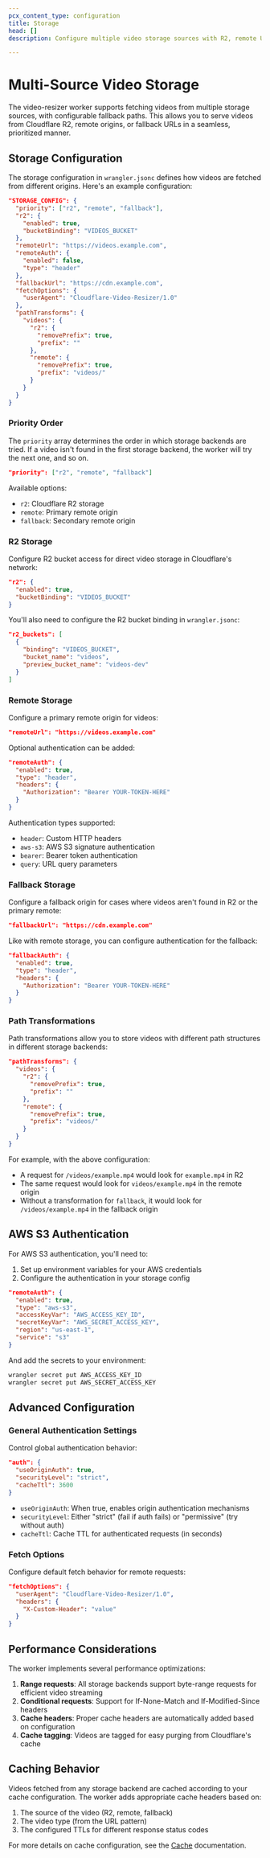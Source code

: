 ```yaml
---
pcx_content_type: configuration
title: Storage
head: []
description: Configure multiple video storage sources with R2, remote URLs, and fallback URLs

---
```


# Multi-Source Video Storage

The video-resizer worker supports fetching videos from multiple storage sources, with configurable fallback paths. This allows you to serve videos from Cloudflare R2, remote origins, or fallback URLs in a seamless, prioritized manner.

## Storage Configuration

The storage configuration in `wrangler.jsonc` defines how videos are fetched from different origins. Here's an example configuration:

```json
"STORAGE_CONFIG": {
  "priority": ["r2", "remote", "fallback"],
  "r2": {
    "enabled": true,
    "bucketBinding": "VIDEOS_BUCKET"
  },
  "remoteUrl": "https://videos.example.com",
  "remoteAuth": {
    "enabled": false,
    "type": "header"
  },
  "fallbackUrl": "https://cdn.example.com",
  "fetchOptions": {
    "userAgent": "Cloudflare-Video-Resizer/1.0"
  },
  "pathTransforms": {
    "videos": {
      "r2": {
        "removePrefix": true,
        "prefix": ""
      },
      "remote": {
        "removePrefix": true,
        "prefix": "videos/"
      }
    }
  }
}
```

### Priority Order

The `priority` array determines the order in which storage backends are tried. If a video isn't found in the first storage backend, the worker will try the next one, and so on.

```json
"priority": ["r2", "remote", "fallback"]
```

Available options:
- `r2`: Cloudflare R2 storage
- `remote`: Primary remote origin 
- `fallback`: Secondary remote origin

### R2 Storage

Configure R2 bucket access for direct video storage in Cloudflare's network:

```json
"r2": {
  "enabled": true,
  "bucketBinding": "VIDEOS_BUCKET"
}
```

You'll also need to configure the R2 bucket binding in `wrangler.jsonc`:

```json
"r2_buckets": [
  {
    "binding": "VIDEOS_BUCKET",
    "bucket_name": "videos",
    "preview_bucket_name": "videos-dev"
  }
]
```

### Remote Storage

Configure a primary remote origin for videos:

```json
"remoteUrl": "https://videos.example.com"
```

Optional authentication can be added:

```json
"remoteAuth": {
  "enabled": true,
  "type": "header",
  "headers": {
    "Authorization": "Bearer YOUR-TOKEN-HERE"
  }
}
```

Authentication types supported:
- `header`: Custom HTTP headers
- `aws-s3`: AWS S3 signature authentication
- `bearer`: Bearer token authentication
- `query`: URL query parameters

### Fallback Storage

Configure a fallback origin for cases where videos aren't found in R2 or the primary remote:

```json
"fallbackUrl": "https://cdn.example.com"
```

Like with remote storage, you can configure authentication for the fallback:

```json
"fallbackAuth": {
  "enabled": true,
  "type": "header",
  "headers": {
    "Authorization": "Bearer YOUR-TOKEN-HERE"
  }
}
```

### Path Transformations

Path transformations allow you to store videos with different path structures in different storage backends:

```json
"pathTransforms": {
  "videos": {
    "r2": {
      "removePrefix": true,
      "prefix": ""
    },
    "remote": {
      "removePrefix": true,
      "prefix": "videos/"
    }
  }
}
```

For example, with the above configuration:
- A request for `/videos/example.mp4` would look for `example.mp4` in R2
- The same request would look for `videos/example.mp4` in the remote origin
- Without a transformation for `fallback`, it would look for `/videos/example.mp4` in the fallback origin

## AWS S3 Authentication

For AWS S3 authentication, you'll need to:

1. Set up environment variables for your AWS credentials
2. Configure the authentication in your storage config

```json
"remoteAuth": {
  "enabled": true,
  "type": "aws-s3",
  "accessKeyVar": "AWS_ACCESS_KEY_ID",
  "secretKeyVar": "AWS_SECRET_ACCESS_KEY",
  "region": "us-east-1",
  "service": "s3"
}
```

And add the secrets to your environment:

```bash
wrangler secret put AWS_ACCESS_KEY_ID
wrangler secret put AWS_SECRET_ACCESS_KEY
```

## Advanced Configuration

### General Authentication Settings

Control global authentication behavior:

```json
"auth": {
  "useOriginAuth": true,
  "securityLevel": "strict",
  "cacheTtl": 3600
}
```

- `useOriginAuth`: When true, enables origin authentication mechanisms
- `securityLevel`: Either "strict" (fail if auth fails) or "permissive" (try without auth)
- `cacheTtl`: Cache TTL for authenticated requests (in seconds)

### Fetch Options

Configure default fetch behavior for remote requests:

```json
"fetchOptions": {
  "userAgent": "Cloudflare-Video-Resizer/1.0",
  "headers": {
    "X-Custom-Header": "value"
  }
}
```

## Performance Considerations

The worker implements several performance optimizations:

1. **Range requests**: All storage backends support byte-range requests for efficient video streaming
2. **Conditional requests**: Support for If-None-Match and If-Modified-Since headers
3. **Cache headers**: Proper cache headers are automatically added based on configuration
4. **Cache tagging**: Videos are tagged for easy purging from Cloudflare's cache

## Caching Behavior

Videos fetched from any storage backend are cached according to your cache configuration. The worker adds appropriate cache headers based on:

1. The source of the video (R2, remote, fallback)
2. The video type (from the URL pattern)
3. The configured TTLs for different response status codes

For more details on cache configuration, see the [Cache](/Docs/cache.mdx) documentation.